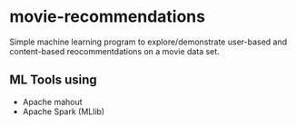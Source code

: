 # movie-recommendations

Simple machine learning program to explore/demonstrate user-based and content-based reocommentdations on a movie data set.

## ML Tools using 
* Apache mahout
* Apache Spark (MLlib)
